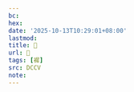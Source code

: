 ```yaml
---
bc:
hex:
date: '2025-10-13T10:29:01+08:00'
lastmod:
title: 􄸲
url: 􄸲
tags: [䙙]
src: DCCV
note:
---
```

